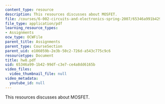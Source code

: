 ```yaml
---
content_type: resource
description: This resources discusses about MOSFET.
file: /courses/6-002-circuits-and-electronics-spring-2007/65346a991b4299dfc3e7ce4a8dd6165b_hw8.pdf
file_type: application/pdf
learning_resource_types:
- Assignments
ocw_type: OCWFile
parent_title: Assignments
parent_type: CourseSection
parent_uid: e106059b-2e3b-50c2-726d-a543c775c9c6
resourcetype: Document
title: hw8.pdf
uid: 65346a99-1b42-99df-c3e7-ce4a8dd6165b
video_files:
  video_thumbnail_file: null
video_metadata:
  youtube_id: null
---
```

This resources discusses about MOSFET.

